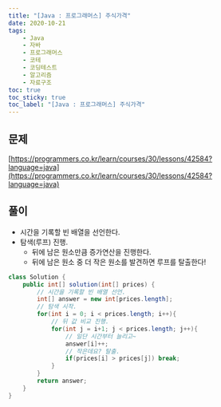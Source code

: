 ```yaml
---
title: "[Java : 프로그래머스] 주식가격"
date: 2020-10-21
tags:
    - Java
    - 자바
    - 프로그래머스
    - 코테
    - 코딩테스트
    - 알고리즘
    - 자료구조
toc: true
toc_sticky: true
toc_label: "[Java : 프로그래머스] 주식가격"
---
```

## 문제
[https://programmers.co.kr/learn/courses/30/lessons/42584?language=java](https://programmers.co.kr/learn/courses/30/lessons/42584?language=java)

## 풀이
- 시간을 기록할 빈 배열을 선언한다.
- 탐색(루프) 진행.
    - 뒤에 남은 원소만큼 증가연산을 진행한다.
    - 뒤에 남은 원소 중 더 작은 원소를 발견하면 루프를 탈출한다!


```java
class Solution {
    public int[] solution(int[] prices) {
        // 시간을 기록할 빈 배열 선언.
        int[] answer = new int[prices.length];
        // 탐색 시작.
        for(int i = 0; i < prices.length; i++){
            // 뒤 값 비교 진행.
            for(int j = i+1; j < prices.length; j++){
                // 일단 시간부터 늘리고~
                answer[i]++;
                // 작은데요? 탈출.
                if(prices[i] > prices[j]) break;
            }
        }
        return answer;
    }
}
```